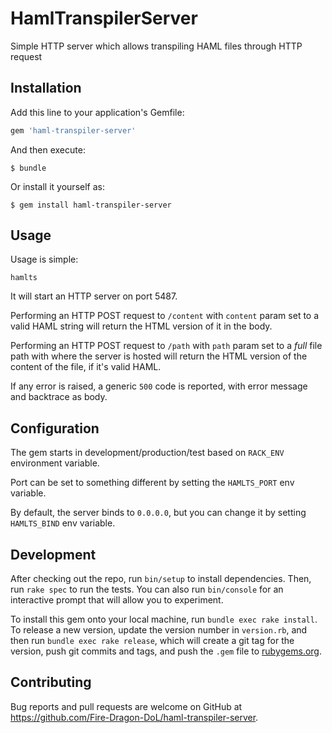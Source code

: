 # HamlTranspilerServer

Simple HTTP server which allows transpiling HAML files through HTTP request

## Installation

Add this line to your application's Gemfile:

```ruby
gem 'haml-transpiler-server'
```

And then execute:

    $ bundle

Or install it yourself as:

    $ gem install haml-transpiler-server

## Usage

Usage is simple:

    hamlts

It will start an HTTP server on port 5487.

Performing an HTTP POST request to `/content` with `content` param set to a
valid HAML string will return the HTML version of it in the body.

Performing an HTTP POST request to `/path` with `path` param set to a _full_
file path with where the server is hosted will return the HTML version of the
content of the file, if it's valid HAML.

If any error is raised, a generic `500` code is reported, with error message
and backtrace as body.

## Configuration

The gem starts in development/production/test based on `RACK_ENV` environment
variable.

Port can be set to something different by setting the `HAMLTS_PORT` env
variable.

By default, the server binds to `0.0.0.0`, but you can change it by setting
`HAMLTS_BIND` env variable.

## Development

After checking out the repo, run `bin/setup` to install dependencies. Then, run `rake spec` to run the tests. You can also run `bin/console` for an interactive prompt that will allow you to experiment.

To install this gem onto your local machine, run `bundle exec rake install`. To release a new version, update the version number in `version.rb`, and then run `bundle exec rake release`, which will create a git tag for the version, push git commits and tags, and push the `.gem` file to [rubygems.org](https://rubygems.org).

## Contributing

Bug reports and pull requests are welcome on GitHub at https://github.com/Fire-Dragon-DoL/haml-transpiler-server.

